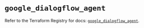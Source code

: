 # `google_dialogflow_agent`

Refer to the Terraform Registry for docs: [`google_dialogflow_agent`](https://registry.terraform.io/providers/hashicorp/google-beta/6.41.0/docs/resources/google_dialogflow_agent).
